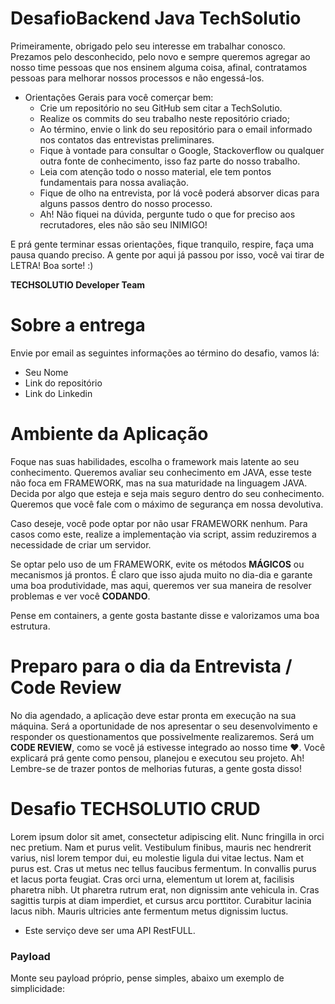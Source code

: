 # DesafioBackend Java TechSolutio

Primeiramente, obrigado pelo seu interesse em trabalhar conosco. Prezamos pelo desconhecido, pelo novo e sempre queremos agregar ao nosso time pessoas que nos ensinem alguma coisa, afinal, contratamos pessoas para melhorar nossos processos e não engessá-los.

- Orientações Gerais para você comerçar bem:
  - Crie um repositório no seu GitHub sem citar a TechSolutio.
  - Realize os commits do seu trabalho neste repositório criado;
  - Ao término, envie o link do seu repositório para o email informado nos contatos das entrevistas preliminares.
  - Fique à vontade para consultar o Google, Stackoverflow ou qualquer outra fonte de conhecimento, isso faz parte do nosso trabalho.
  - Leia com atenção todo o nosso material, ele tem pontos fundamentais para nossa avaliação.
  - Fique de olho na entrevista, por lá você poderá absorver dicas para alguns passos dentro do nosso processo.
  - Ah! Não fiquei na dúvida, pergunte tudo o que for preciso aos recrutadores, eles não são seu INIMIGO!

E prá gente terminar essas orientações, fique tranquilo, respire, faça uma pausa quando preciso. A gente por aqui já passou por isso, você vai tirar de LETRA! Boa sorte! :)

**TECHSOLUTIO Developer Team**

# Sobre a entrega
Envie por email as seguintes informações ao término do desafio, vamos lá:

- Seu Nome
- Link do repositório
- Link do Linkedin

# Ambiente da Aplicação
Foque nas suas habilidades, escolha o framework mais latente ao seu conhecimento. Queremos avaliar seu conhecimento em JAVA, esse teste não foca em FRAMEWORK, mas na sua maturidade na linguagem JAVA. Decida por algo que esteja e seja mais seguro dentro do seu conhecimento. Queremos que você fale com o máximo de segurança em nossa devolutiva.

Caso deseje, você pode optar por não usar FRAMEWORK nenhum. Para casos como este, realize a implementaçào via script, assim reduziremos a necessidade de criar um servidor.

Se optar pelo uso de um FRAMEWORK, evite os métodos **MÁGICOS** ou mecanismos já prontos. É claro que isso ajuda muito no dia-dia e garante uma boa produtividade, mas aqui, queremos ver sua maneira de resolver problemas e ver você **CODANDO**.

Pense em containers, a gente gosta bastante disse e valorizamos uma boa estrutura.

# Preparo para o dia da Entrevista / Code Review

No dia agendado, a aplicação deve estar pronta em execução na sua máquina. Será a oportunidade de nos apresentar o seu desenvolvimento e responder os questionamentos que possivelmente realizaremos. Será um **CODE REVIEW**, como se você já estivesse integrado ao nosso time ❤️. Você explicará prá gente como pensou, planejou e executou seu projeto. Ah! Lembre-se de trazer pontos de melhorias futuras, a gente gosta disso!

# Desafio TECHSOLUTIO CRUD

Lorem ipsum dolor sit amet, consectetur adipiscing elit. Nunc fringilla in orci nec pretium. Nam et purus velit. Vestibulum finibus, mauris nec hendrerit varius, nisl lorem tempor dui, eu molestie ligula dui vitae lectus. Nam et purus est. Cras ut metus nec tellus faucibus fermentum. In convallis purus et lacus porta feugiat. Cras orci urna, elementum ut lorem at, facilisis pharetra nibh. Ut pharetra rutrum erat, non dignissim ante vehicula in. Cras sagittis turpis at diam imperdiet, et cursus arcu porttitor. Curabitur lacinia lacus nibh. Mauris ultricies ante fermentum metus dignissim luctus.

- Este serviço deve ser uma API RestFULL.

### Payload

Monte seu payload próprio, pense simples, abaixo um exemplo de simplicidade:

[^1]: {
  "senderID": 1,
  "receiverID": 25,
  "auditID": 100
}

